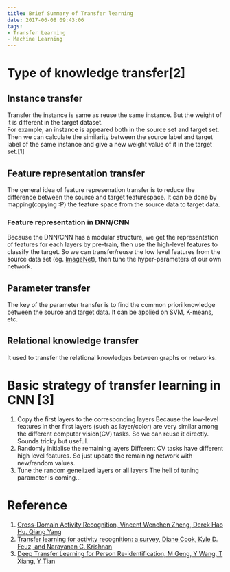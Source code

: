 ```yaml
---
title: Brief Summary of Transfer learning 
date: 2017-06-08 09:43:06
tags:
- Transfer Learning
- Machine Learning
---
```

# Type of knowledge transfer[2]
## Instance transfer
Transfer the instance is same as reuse the same instance. But the weight of it is different in the target dataset.   
For example, an instance is appeared both in the source set and target set. Then we can calculate the similarity between the source label and target label of the same instance and give a new weight value of it in the target set.[1]
## Feature representation transfer
The general idea of feature represenation transfer is to reduce the difference between the source and target featurespace. It can be done by mapping(copying :P) the feature space from the source data to target data. 
### Feature representation in DNN/CNN
Because the DNN/CNN has a modular structure, we get the representation of features for each layers by pre-train, then use the high-level features to classify the target. So we can transfer/reuse the low level features from the source data set (eg. [ImageNet](www.image-net.org)), then tune the hyper-parameters of our own network.

## Parameter transfer
The key of the parameter transfer is to find the common priori knowledge between the source and target data. It can be applied on SVM, K-means, etc.
## Relational knowledge transfer
It used to transfer the relational knowledges between graphs or networks.

# Basic strategy of transfer learning in CNN [3]
1. Copy the first layers to the corresponding layers
Because the low-level features in ther first layers (such as layer/color) are very similar among the different computer vision(CV) tasks. So we can reuse it directly. Sounds tricky but useful.
2. Randomly initialise the remaining layers
Different CV tasks have different high level features. So just update the remaining network with new/random values.
3. Tune the random genelized layers or all layers
The hell of tuning parameter is coming...


# Reference
1. [Cross-Domain Activity Recognition, Vincent Wenchen Zheng, Derek Hao Hu, Qiang Yang](http://ftp.cse.ust.hk/~qyang/Docs/2009/ubi344-zheng.pdf)
2. [Transfer learning for activity recognition: a survey, Diane Cook, Kyle D. Feuz, and Narayanan C. Krishnan](https://www.ncbi.nlm.nih.gov/pmc/articles/PMC3768027/)
3. [Deep Transfer Learning for Person Re-identification, M Geng, Y Wang, T Xiang, Y Tian](https://arxiv.org/abs/1611.05244)